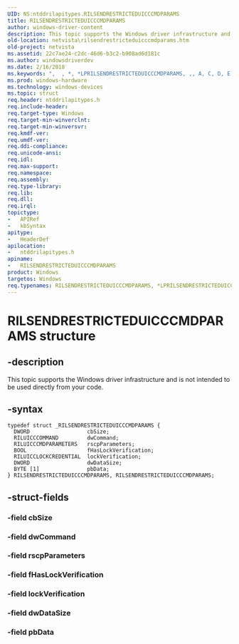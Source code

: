 ```yaml
---
UID: NS:ntddrilapitypes.RILSENDRESTRICTEDUICCCMDPARAMS
title: RILSENDRESTRICTEDUICCCMDPARAMS
author: windows-driver-content
description: This topic supports the Windows driver infrastructure and is not intended to be used directly from your code.
old-location: netvista\rilsendrestricteduicccmdparams.htm
old-project: netvista
ms.assetid: 22c7ae24-c2dc-46d6-b3c2-b908ad6d181c
ms.author: windowsdriverdev
ms.date: 2/16/2018
ms.keywords: ",  , *, *LPRILSENDRESTRICTEDUICCCMDPARAMS, ,, A, C, D, E, I, L, M, N, P, R, RILSENDRESTRICTEDUICCCMDPARAMS, RILSENDRESTRICTEDUICCCMDPARAMS structure [Network Drivers Starting with Windows Vista], S, T, U, netvista.rilsendrestricteduicccmdparams, ntddrilapitypes/RILSENDRESTRICTEDUICCCMDPARAMS"
ms.prod: windows-hardware
ms.technology: windows-devices
ms.topic: struct
req.header: ntddrilapitypes.h
req.include-header: 
req.target-type: Windows
req.target-min-winverclnt: 
req.target-min-winversvr: 
req.kmdf-ver: 
req.umdf-ver: 
req.ddi-compliance: 
req.unicode-ansi: 
req.idl: 
req.max-support: 
req.namespace: 
req.assembly: 
req.type-library: 
req.lib: 
req.dll: 
req.irql: 
topictype:
-	APIRef
-	kbSyntax
apitype:
-	HeaderDef
apilocation:
-	ntddrilapitypes.h
apiname:
-	RILSENDRESTRICTEDUICCCMDPARAMS
product: Windows
targetos: Windows
req.typenames: RILSENDRESTRICTEDUICCCMDPARAMS, *LPRILSENDRESTRICTEDUICCCMDPARAMS
---
```


# RILSENDRESTRICTEDUICCCMDPARAMS structure


## -description


This topic supports the Windows driver infrastructure and is not intended to be used directly from your code.


## -syntax


````
typedef struct _RILSENDRESTRICTEDUICCCMDPARAMS {
  DWORD                  cbSize;
  RILUICCCOMMAND         dwCommand;
  RILUICCCMDPARAMETERS   rscpParameters;
  BOOL                   fHasLockVerification;
  RILUICCLOCKCREDENTIAL  lockVerification;
  DWORD                  dwDataSize;
  BYTE [1]               pbData;
} RILSENDRESTRICTEDUICCCMDPARAMS, RILSENDRESTRICTEDUICCCMDPARAMS;
````


## -struct-fields




### -field cbSize


### -field dwCommand


### -field rscpParameters


### -field fHasLockVerification


### -field lockVerification


### -field dwDataSize


### -field pbData

